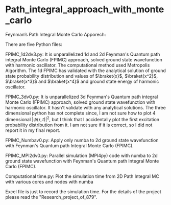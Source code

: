 # Path_integral_approach_with_monte_carlo
Feynman’s Path Integral Monte Carlo Apporech:

There are five Python files:

FPIMC_1d2dv3.py: It is unparallelized 1d and 2d Feynman's Quantum path integral Monte Carlo (FPIMC) approach, solved
          	 ground state wavefunction with harmonic oscillator. The computational method used Metropolis Algorithm.
		 The 1d FPIMC has validated with the analytical solution of ground state probability distribution and 
		 values of $\braket{x}$, $\braket{x^2}$, $\braket{x^3}$ and $\braket{x^4}$ and ground state energy of harmonic oscillator.
		
FPIMC_3dv0.py: It is unparallelized 3d Feynman's Quantum path integral Monte Carlo (FPIMC) approach, solved
               ground state wavefunction with harmonic oscillator. It hasn't validate with any analytical solutions. 
	       The three dimensional python has not complete since, I am not sure how to plot 4 dimensional $|\psi(\mathbf{r},t)|^2$, 
	       but I think that I accidentally plot the first excitation probability distribution from it. I am not sure if it is 
	       correct, so I did not report it in my final report. 

FPIMC_Numbav0.py: Apply only numba to 2d ground state wavefunction with Feynman's Quantum path Integral Monte Carlo (FPIMC).

FPIMC_MPI2dv0.py: Parallel simulation (MPI4py) code with numba to 2d ground state wavefunction with Feynman's Quantum path Integral Monte Carlo (FPIMC).

Computational time.py: Plot the simulation time from 2D Path Integral MC with various cores and nodes with numba

Excel file is just to record the simulation time. For the details of the project please read the "Research_project_of_879".
